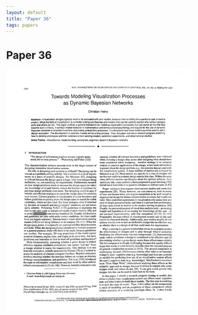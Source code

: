 ```yaml
---
layout: default
title: "Paper 36"
tags: papers
---
```


# Paper 36

<img src="/assets/scans/36.png" alt="Page with chartjunk removed" width="800"/>
